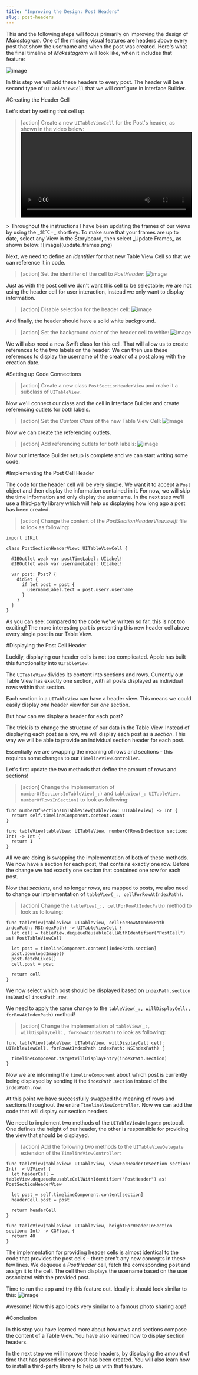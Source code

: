 ```yaml
---
title: "Improving the Design: Post Headers"
slug: post-headers
---
```


This and the following steps will focus primarily on improving the design of _Makestagram_. One of the missing visual features are headers above every post that show the username and when the post was created. Here's what the final timeline of _Makestagram_ will look like, when it includes that feature:

![image](stacked_headers.png)

In this step we will add these headers to every post. The header will be a second type of `UITableViewCell` that we will configure in Interface Builder.

#Creating the Header Cell

Let's start by setting that cell up.

> [action]
> Create a new `UITableViewCell` for the Post's header, as shown in the video below:
> <video width="100%" controls>
  <source src="https://s3.amazonaws.com/mgwu-misc/SA2015/SetupPostHeader_small.mov" type="video/mp4">
>
Throughout the instructions I have been updating the frames of our views by using the _⌘⌥=_ shortkey. To make sure that your frames are up to date, select any View in the Storyboard, then select _Update Frames_ as shown below:
![image](update_frames.png)

Next, we need to define an _identifier_ for that new Table View Cell so that we can reference it in code.

> [action]
> Set the identifier of the cell to _PostHeader_:
> ![image](headercellid.png)

Just as with the post cell we don't want this cell to be selectable; we are not using the header cell for user interaction, instead we only want to display information.

> [action]
> Disable selection for the header cell:
> ![image](no_selection.png)

And finally, the header should have a solid white background.

> [action]
> Set the background color of the header cell to white:
> ![image](bg_color.png)

We will also need a new Swift class for this cell. That will allow us to create references to the two labels on the header. We can then use these references to display the username of the creator of a post along with the creation date.

#Setting up Code Connections

> [action]
> Create a new class `PostSectionHeaderView` and make it a subclass of `UITableView`.

Now we'll connect our class and the cell in Interface Builder and create referencing outlets for both labels.

> [action]
> Set the _Custom Class_ of the new Table View Cell:
![image](custom_class.png)

Now we can create the referencing outlets.

> [action]
> Add referencing outlets for both labels:
![image](ref_outlets.png)

Now our Interface Builder setup is complete and we can start writing some code.

#Implementing the Post Cell Header

The code for the header cell will be very simple. We want it to accept a `Post` object and then display the information contained in it. For now, we will skip the time information and only display the username. In the next step we'll use a third-party library which will help us displaying how long ago a post has been created.

> [action]
> Change the content of the _PostSectionHeaderView.swift_ file to look as following:
>
    import UIKit
>
    class PostSectionHeaderView: UITableViewCell {
>
      @IBOutlet weak var postTimeLabel: UILabel!
      @IBOutlet weak var usernameLabel: UILabel!
>
      var post: Post? {
        didSet {
          if let post = post {
            usernameLabel.text = post.user?.username
          }
        }
      }
    }

As you can see: compared to the code we've written so far, this is not too exciting! The more interesting part is presenting this new header cell above every single post in our Table View.

#Displaying the Post Cell Header

Luckily, displaying our header cells is not too complicated. Apple has built this functionality into `UITableView`.

The `UITableView` divides its content into sections and rows. Currently our Table View has exactly one section, with all posts displayed as individual rows within that section.

Each section in a `UITableView` can have a header view. This means we could easily display _one_ header view for our _one_ section.

But how can we display a header for each post?

The trick is to change the structure of our data in the Table View. Instead of displaying each post as a row, we will display each post as a _section_. This way we will be able to provide an individual section header for each post.

Essentially we are swapping the meaning of rows and sections - this requires some changes to our `TimelineViewController`.

Let's first update the two methods that define the amount of rows and sections!

> [action]
> Change the implementation of `numberOfSectionsInTableView(_:)` and `tableView(_: UITableView, numberOfRowsInSection)` to look as following:
>
    func numberOfSectionsInTableView(tableView: UITableView) -> Int {
      return self.timelineComponent.content.count
    }
>
    func tableView(tableView: UITableView, numberOfRowsInSection section: Int) -> Int {
      return 1
    }

All we are doing is swapping the implementation of both of these methods. We now have a section for each post, that contains exactly one row. Before the change we had exactly one section that contained one row for each post.

Now that _sections_, and no longer _rows_, are mapped to posts, we also need to change our implementation of `tableView(_:, cellForRowAtIndexPath)`.

> [action]
> Change the `tableView(_:, cellForRowAtIndexPath)` method to look as following:
>
    func tableView(tableView: UITableView, cellForRowAtIndexPath indexPath: NSIndexPath) -> UITableViewCell {
      let cell = tableView.dequeueReusableCellWithIdentifier("PostCell") as! PostTableViewCell
>
      let post = timelineComponent.content[indexPath.section]
      post.downloadImage()
      post.fetchLikes()
      cell.post = post
>
      return cell
    }

We now select which post should be displayed based on `indexPath.section` instead of `indexPath.row`.

We need to apply the same change to the `tableView(_:, willDisplayCell:, forRowAtIndexPath)` method!

> [action]
> Change the implementation of `tableView(_:, willDisplayCell:, forRowAtIndexPath)` to look as following:
>
    func tableView(tableView: UITableView, willDisplayCell cell: UITableViewCell, forRowAtIndexPath indexPath: NSIndexPath) {
>
      timelineComponent.targetWillDisplayEntry(indexPath.section)
    }

Now we are informing the `timelineComponent` about which post is currently being displayed by sending it the `indexPath.section` instead of the `indexPath.row`.

At this point we have successfully swapped the meaning of rows and sections throughout the entire `TimelineViewController`. Now we can add the code that will display our section headers.

We need to implement two methods of the `UITableViewDelegate` protocol. One defines the height of our header, the other is responsible for providing the view that should be displayed.

> [action]
> Add the following two methods to the `UITableViewDelegate` extension of the `TimelineViewController`:
>
    func tableView(tableView: UITableView, viewForHeaderInSection section: Int) -> UIView? {
      let headerCell = tableView.dequeueReusableCellWithIdentifier("PostHeader") as! PostSectionHeaderView
>
      let post = self.timelineComponent.content[section]
      headerCell.post = post
>
      return headerCell
    }
>
    func tableView(tableView: UITableView, heightForHeaderInSection section: Int) -> CGFloat {
      return 40
    }

The implementation for providing header cells is almost identical to the code that provides the post cells - there aren't any new concepts in these few lines. We dequeue a _PostHeader_ cell, fetch the corresponding post and assign it to the cell. The cell then displays the username based on the user associated with the provided post.

Time to run the app and try this feature out. Ideally it should look similar to this:
![image](headers_working.png)

Awesome! Now this app looks very similar to a famous photo sharing app!

#Conclusion

In this step you have learned more about how rows and sections compose the content of a Table View. You have also learned how to display section headers.

In the next step we will improve these headers, by displaying the amount of time that has passed since a post has been created. You will also learn how to install a third-party library to help us with that feature.
